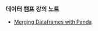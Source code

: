### 데이터 캠프 강의 노트
- [Merging Dataframes with Panda](https://www.datacamp.com/courses/merging-dataframes-with-panda)
